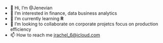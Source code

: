 - 👋 Hi, I’m @Jenevian
- 👀 I’m interested in finance, data business analytics
- 🌱 I’m currently learning **R**
- 💞️ I’m looking to collaborate on corporate projetcs focus on production efficiency
- 📫 How to reach me jrachel_6@icloud.com

<!---
Jenevian/Jenevian is a ✨ special ✨ repository because its `README.md` (this file) appears on your GitHub profile.
You can click the Preview link to take a look at your changes.
--->
